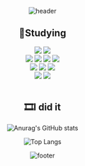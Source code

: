 <div align="center"> 
    
![header](https://capsule-render.vercel.app/api?type=waving&color=0:B983FF,100:99FEFA&height=150&section=header&text=SeoungYoung&fontSize=80&Align=Center)

<h2>🧾Studying</h2>
    <img src="https://img.shields.io/badge/JAVA-FF160B?style=flat-square&logo=JAVA&logoColor=white" />
    <img src="https://img.shields.io/badge/JavaScript-F7DF1E?style=flat-square&logo=JavaScript&logoColor=white"/>
<br>
    <img src="https://img.shields.io/badge/Node.js-339933?style=flat-square&logo=Node.js&logoColor=white"/>
    <img src="https://img.shields.io/badge/HTML5-E34F26?style=flat-square&logo=HTML5&logoColor=white"/>
    <img src="https://img.shields.io/badge/CSS3-1572B6?style=flat-square&logo=CSS3&logoColor=white"/>
    <img src="https://img.shields.io/badge/jQuery-0769AD?style=flat-square&logo=jQuery&logoColor=white"/>
<br>
    <img src="https://img.shields.io/badge/Spring-6DB33F?style=flat-square&logo=Spring&logoColor=white"/>
    <img src="https://img.shields.io/badge/IntelliJ IDEA-000000?style=flat-square&logo=Spring&logoColor=white"/>
    <img src="https://img.shields.io/badge/Visual Studio Code-007ACC?style=flat-square&logo=Visual Studio Code&logoColor=white"/>
<br>
    <img src="https://img.shields.io/badge/MySQL-4479A1?style=flat-square&logo=MySQL&logoColor=white"/>
    <img src="https://img.shields.io/badge/GitHub-181717?style=flat-square&logo=GitHub&logoColor=white"/>


<br>
<br>

<h2>🎞I did it</h2>
 
    
![Anurag's GitHub stats](https://github-readme-stats.vercel.app/api?username=osy8814&card_width=450&count_private=true&show_icons=true&theme=tokyonight)
    
![Top Langs](https://github-readme-stats.vercel.app/api/top-langs/?username=osy8814&layout=compact&card_width=400&count_private=true&theme=tokyonight)




![footer](https://capsule-render.vercel.app/api?type=waving&color=0:B983FF,100:99FEFA&height=150&section=footer)

</div>
